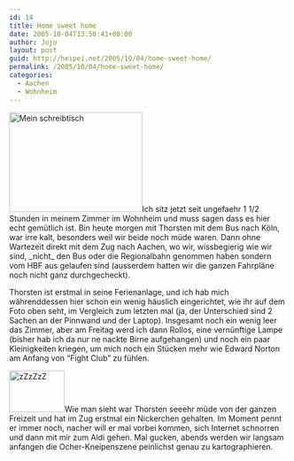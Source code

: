 ```yaml
---
id: 14
title: Home sweet home
date: 2005-10-04T13:50:41+00:00
author: Jojo
layout: post
guid: http://heipei.net/2005/10/04/home-sweet-home/
permalink: /2005/10/04/home-sweet-home/
categories:
  - Aachen
  - Wohnheim
---
```

[<img data-echo="https://static.flickr.com/30/49306933_29c1529659_m.jpg" width="240" height="180" alt="Mein schreibtisch" class="alignleft" />](https://secure.flickr.com/photos/heipei/archives/date-taken/2005/10/04/detail/ "Photo Sharing")Ich sitz jetzt seit ungefaehr 1 1/2 Stunden in meinem Zimmer im Wohnheim und muss sagen dass es hier echt gemütlich ist. Bin heute morgen mit Thorsten mit dem Bus nach Köln, war irre kalt, besonders weil wir beide noch müde waren. Dann ohne Wartezeit direkt mit dem Zug nach Aachen, wo wir, wissbegierig wie wir sind, \_nicht\_ den Bus oder die Regionalbahn genommen haben sondern vom HBF aus gelaufen sind (ausserdem hatten wir die ganzen Fahrpläne noch nicht ganz durchgecheckt).
  
Thorsten ist erstmal in seine Ferienanlage, und ich hab mich währenddessen hier schon ein wenig häuslich eingerichtet, wie ihr auf dem Foto oben seht, im Vergleich zum letzten mal (ja, der Unterschied sind 2 Sachen an der Pinnwand und der Laptop). Insgesamt noch ein wenig leer das Zimmer, aber am Freitag werd ich dann Rollos, eine vernünftige Lampe (bisher hab ich da nur ne nackte Birne aufgehangen) und noch ein paar Kleinigkeiten kriegen, um mich noch ein Stücken mehr wie Edward Norton am Anfang von &#8220;Fight Club&#8221; zu fühlen.
  
[<img data-echo="https://static.flickr.com/30/49306917_7d0cd56f19_t.jpg" width="100" height="75" alt="zZzZzZ" class="alignleft" />](https://secure.flickr.com/photos/heipei/archives/date-taken/2005/10/04/detail/ "Photo Sharing")Wie man sieht war Thorsten seeehr müde von der ganzen Freizeit und hat im Zug erstmal ein Nickerchen gehalten. Im Moment pennt er immer noch, nacher will er mal vorbei kommen, sich Internet schnorren und dann mit mir zum Aldi gehen. Mal gucken, abends werden wir langsam anfangen die Ocher-Kneipenszene peinlichst genau zu kartographieren.
